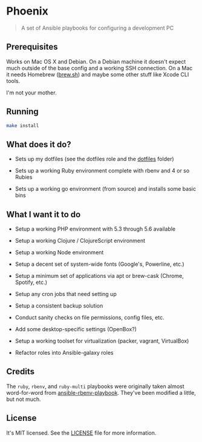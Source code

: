 Phoenix
=======
>A set of Ansible playbooks for configuring a development PC

Prerequisites
-------------
Works on Mac OS X and Debian. On a Debian machine it doesn't expect much outside
of the base config and a working SSH connection. On a Mac it needs Homebrew
([brew.sh][brew]) and maybe some other stuff like Xcode CLI tools.

I'm not your mother.

[brew]: http://brew.sh

Running
-------
```bash
make install
```

What does it do?
----------------
- Sets up my dotfiles (see the dotfiles role and the [dotfiles][] folder)

- Sets up a working Ruby environment complete with rbenv and 4 or so Rubies

- Sets up a working go environment (from source) and installs some basic bins

[dotfiles]: /dotfiles

What I want it to do
--------------------
- Setup a working PHP environment with 5.3 through 5.6 available

- Setup a working Clojure / ClojureScript environment

- Setup a working Node environment

- Setup a decent set of system-wide fonts (Google's, Powerline, etc.)

- Setup a minimum set of applications via apt or brew-cask (Chrome, Spotify,
  etc.)

- Setup any cron jobs that need setting up

- Setup a consistent backup solution

- Conduct sanity checks on file permissions, config files, etc.

- Add some desktop-specific settings (OpenBox?)

- Setup a working toolset for virtualization (packer, vagrant, VirtualBox)

- Refactor roles into Ansible-galaxy roles

Credits
-------
The `ruby`, `rbenv`, and `ruby-multi` playbooks were originally taken almost
word-for-word from [ansible-rbenv-playbook][1]. They've been modified a little,
but not much.

[1]: https://github.com/leucos/ansible-rbenv-playbook

License
-------
It's MIT licensed. See the [LICENSE][license] file for more information.

[license]: /LICENSE
